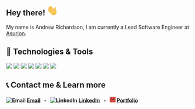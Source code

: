 ## Hey there!  <img src="https://raw.githubusercontent.com/StanGirard/StanGirard/master/wave.gif" width="30px">

My name is Andrew Richardson, I am currently a Lead Software Engineer at [Asurion](https://www.asurion.com).

## 🔧 Technologies & Tools
![](https://img.shields.io/badge/OS-MacOS-informational?style=flat&logo=Apple&logoColor=white&color=fff)
![](https://img.shields.io/badge/Editor-Visual_Studio_Code-informational?style=flat&logo=visual-studio-code&logoColor=white&color=007ACC)
![](https://img.shields.io/badge/Code-React-informational?style=flat&logo=React&logoColor=white&color=61DAFB)
![](https://img.shields.io/badge/Code-JavaScript-informational?style=flat&logo=javascript&logoColor=white&color=F7DF1E)
![](https://img.shields.io/badge/Code-TypeScript-informational?style=flat&logo=typescript&logoColor=white&color=3178C6)
![](https://img.shields.io/badge/Code-NodeJS-informational?style=flat&logo=nodedotjs&logoColor=white&color=339933)
![](https://img.shields.io/badge/Cloud-AWS-informational?style=flat&logo=amazon-AWS&logoColor=white&color=FF9900)


## 📞 Contact me & Learn more
#### <img src="https://icon-library.com/images/green-email-icon/green-email-icon-8.jpg" width="16px" alt="Email" /> [Email](mailto:andyandy698@gmail.com) &nbsp;&nbsp;-&nbsp;&nbsp; <img src="https://upload.wikimedia.org/wikipedia/commons/thumb/8/81/LinkedIn_icon.svg/2048px-LinkedIn_icon.svg.png" width="16px" alt="LinkedIn" /> [LinkedIn](https://www.linkedin.com/in/andrew-roland-richardson/) &nbsp;&nbsp;-&nbsp;&nbsp; <img src="https://github.com/andrewRichardson/andrew-richardson-portfolio/blob/main/src/assets/images/ar_inverse.png" width="16px" alt="Portfolio" /> [Portfolio](https://andrewrichardson.info/)

[//]: # (Secret comment is secret)
